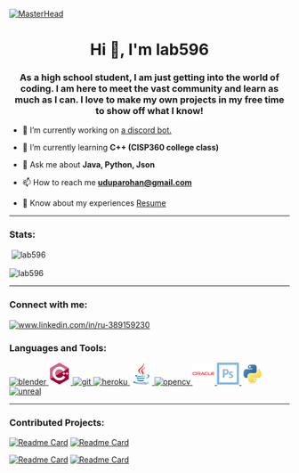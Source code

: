 [![MasterHead](https://thumbs.gfycat.com/BetterHandmadeGull-size_restricted.gif)](https://github.com/lab596)
<h1 align="center">Hi 👋, I'm lab596</h1>
<h3 align="center">As a high school student, I am just getting into the world of coding. I am here to meet the vast community and learn as much as I can. I love to make my own projects in my free time to show off what I know!</h3>

- 🔭 I’m currently working on [a discord bot.](https://github.com/lab596/UniversalBot)

- 🌱 I’m currently learning **C++ (CISP360 college class)**

- 💬 Ask me about **Java, Python, Json**

- 📫 How to reach me **uduparohan@gmail.com**

- 📄 Know about my experiences [Resume](https://drive.google.com/file/d/1vqVbIqrJ2KRJHOpG10PtalhYLZWdDTJU/view?usp=sharing)

---
### Stats:

<p>&nbsp;<img align="center" src="https://github-readme-stats.vercel.app/api?username=lab596&show_icons=true&locale=en" alt="lab596" /> </p> 

<p> <img align="center" src="https://github-readme-streak-stats.herokuapp.com/?user=lab596&" alt="lab596" /></p>

---

<h3 align="left">Connect with me:</h3>
<p align="left">
<a href="www.linkedin.com/in/ru-389159230" target="blank"><img align="center" src="https://raw.githubusercontent.com/rahuldkjain/github-profile-readme-generator/master/src/images/icons/Social/linked-in-alt.svg" alt="www.linkedin.com/in/ru-389159230" height="30" width="40" /></a>
</p>

<h3 align="left">Languages and Tools:</h3>
<p align="left"> <a href="https://www.blender.org/" target="_blank" rel="noreferrer"> <img src="https://download.blender.org/branding/community/blender_community_badge_white.svg" alt="blender" width="40" height="40"/> </a> <a href="https://www.w3schools.com/cpp/" target="_blank" rel="noreferrer"> <img src="https://raw.githubusercontent.com/devicons/devicon/master/icons/cplusplus/cplusplus-original.svg" alt="cplusplus" width="40" height="40"/> </a> <a href="https://git-scm.com/" target="_blank" rel="noreferrer"> <img src="https://www.vectorlogo.zone/logos/git-scm/git-scm-icon.svg" alt="git" width="40" height="40"/> </a> <a href="https://heroku.com" target="_blank" rel="noreferrer"> <img src="https://www.vectorlogo.zone/logos/heroku/heroku-icon.svg" alt="heroku" width="40" height="40"/> </a> <a href="https://www.java.com" target="_blank" rel="noreferrer"> <img src="https://raw.githubusercontent.com/devicons/devicon/master/icons/java/java-original.svg" alt="java" width="40" height="40"/> </a> <a href="https://opencv.org/" target="_blank" rel="noreferrer"> <img src="https://www.vectorlogo.zone/logos/opencv/opencv-icon.svg" alt="opencv" width="40" height="40"/> </a> <a href="https://www.oracle.com/" target="_blank" rel="noreferrer"> <img src="https://raw.githubusercontent.com/devicons/devicon/master/icons/oracle/oracle-original.svg" alt="oracle" width="40" height="40"/> </a> <a href="https://www.photoshop.com/en" target="_blank" rel="noreferrer"> <img src="https://raw.githubusercontent.com/devicons/devicon/master/icons/photoshop/photoshop-line.svg" alt="photoshop" width="40" height="40"/> </a> <a href="https://www.python.org" target="_blank" rel="noreferrer"> <img src="https://raw.githubusercontent.com/devicons/devicon/master/icons/python/python-original.svg" alt="python" width="40" height="40"/> </a> <a href="https://unrealengine.com/" target="_blank" rel="noreferrer"> <img src="https://raw.githubusercontent.com/kenangundogan/fontisto/036b7eca71aab1bef8e6a0518f7329f13ed62f6b/icons/svg/brand/unreal-engine.svg" alt="unreal" width="40" height="40"/> </a> </p>

---

### Contributed Projects:

[![Readme Card](https://github-readme-stats.vercel.app/api/pin/?username=Bytedeco&repo=javacv)](https://github.com/bytedeco/javacv) [![Readme Card](https://github-readme-stats.vercel.app/api/pin/?username=Bytedeco&repo=javacpp-presets)](https://github.com/bytedeco/javacpp-presets) 

[![Readme Card](https://github-readme-stats.vercel.app/api/pin/?username=a-little-org-called-mario&repo=a-little-game-called-mario)](https://github.com/a-little-org-called-mario/a-little-game-called-mario) [![Readme Card](https://github-readme-stats.vercel.app/api/pin/?username=kanhaiworld&repo=BasketBallGame)](https://github.com/kanhaiworld/BasketBallGame)



